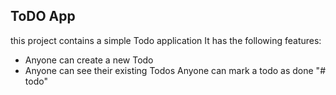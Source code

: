 ## ToDO App

this project contains a simple Todo application
It has the following features:

- Anyone can create a new Todo
- Anyone can see their existing Todos
Anyone can mark a todo as done
"# todo" 
